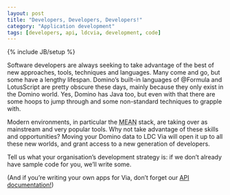 ```yaml
---
layout: post
title: "Developers, Developers, Developers!"
category: "Application development"
tags: [developers, api, ldcvia, development, code]
---
```

{% include JB/setup %}

Software developers are always seeking to take advantage of the best of new approaches, tools, techniques and languages. Many come and go, but some have a lengthy lifespan. Domino’s built-in languages of @Formula and LotusScript are pretty obscure these days, mainly because they only exist in the Domino world. Yes, Domino has Java too, but even with that there are some hoops to jump through and some non-standard techniques to grapple with.

Modern environments, in particular the <abbr title="MongoDB Express AngularJS Node.js">MEAN</abbr> stack, are taking over as mainstream and very popular tools. Why not take advantage of these skills and opportunities? Moving your Domino data to LDC Via will open it up to all these new worlds, and grant access to a new generation of developers.

Tell us what your organisation’s development strategy is: if we don’t already have sample code for you, we’ll write some.

(And if you’re writing your own apps for Via, don’t forget our [API documentation!](http://api.ldcvia.com/))

